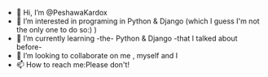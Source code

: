 - 👋 Hi, I’m @PeshawaKardox
- 👀 I’m interested in programing in Python & Django (which I guess I'm not the only one to do so:) )
- 🌱 I’m currently learning -the- Python & Django -that I talked about before-
- 💞️ I’m looking to collaborate on me , myself and I
- 📫 How to reach me:Please don't!

<!---
PeshawaKardox/PeshawaKardox is a ✨ special ✨ repository because its `README.md` (this file) appears on your GitHub profile.
You can click the Preview link to take a look at your changes.
--->
